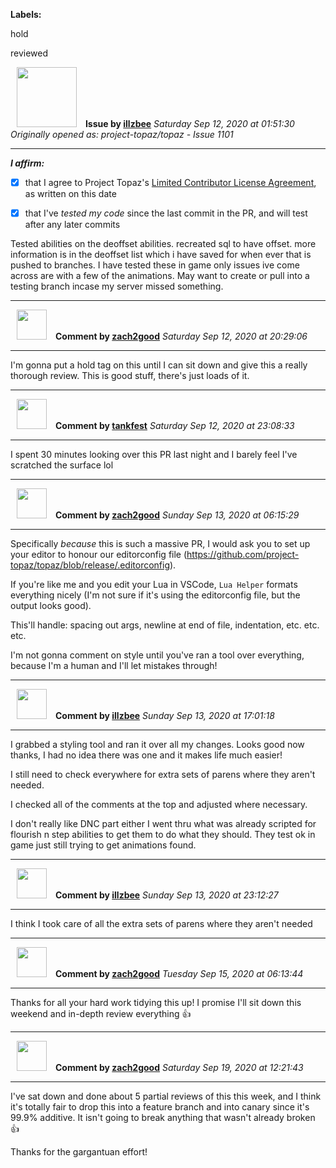 **Labels:**

hold

reviewed



<a href="https://github.com/illzbee"><img src="https://avatars3.githubusercontent.com/u/65986311?v=4" width="96" height="96" hspace="10"></img></a> **Issue by [illzbee](https://github.com/illzbee)**
_Saturday Sep 12, 2020 at 01:51:30_
_Originally opened as: project-topaz/topaz - Issue 1101_

----

<!-- place 'x' mark between square [] brackets to affirm: -->
**_I affirm:_**
- [x] that I agree to Project Topaz's [Limited Contributor License Agreement](http://project-topaz.com/blob/release/CONTRIBUTOR_AGREEMENT.md), as written on this date
- [x] that I've _tested my code_ since the last commit in the PR, and will test after any later commits

Tested abilities on the deoffset abilities. recreated sql to have offset. more information is in the deoffset list which i have saved for when ever that is pushed to branches. I have tested these in game only issues ive come across are with a few of the animations. May want to create or pull into a testing branch incase my server missed something.


----
<a href="https://github.com/zach2good"><img src="https://avatars3.githubusercontent.com/u/1389729?v=4" width="48" height="48" hspace="10"></img></a> **Comment by [zach2good](https://github.com/zach2good)**
_Saturday Sep 12, 2020 at 20:29:06_

----

I'm gonna put a hold tag on this until I can sit down and give this a really thorough review. This is good stuff, there's just loads of it. 


----
<a href="https://github.com/tankfest"><img src="https://avatars1.githubusercontent.com/u/37684138?v=4" width="48" height="48" hspace="10"></img></a> **Comment by [tankfest](https://github.com/tankfest)**
_Saturday Sep 12, 2020 at 23:08:33_

----

I spent 30 minutes looking over this PR last night and I barely feel I've scratched the surface lol


----
<a href="https://github.com/zach2good"><img src="https://avatars3.githubusercontent.com/u/1389729?v=4" width="48" height="48" hspace="10"></img></a> **Comment by [zach2good](https://github.com/zach2good)**
_Sunday Sep 13, 2020 at 06:15:29_

----

Specifically _because_ this is such a massive PR, I would ask you to set up your editor to honour our editorconfig file (https://github.com/project-topaz/topaz/blob/release/.editorconfig).

If you're like me and you edit your Lua in VSCode, `Lua Helper` formats everything nicely (I'm not sure if it's using the editorconfig file, but the output looks good).

This'll handle: spacing out args, newline at end of file, indentation, etc. etc. etc.

I'm not gonna comment on style until you've ran a tool over everything, because I'm a human and I'll let mistakes through!


----
<a href="https://github.com/illzbee"><img src="https://avatars3.githubusercontent.com/u/65986311?v=4" width="48" height="48" hspace="10"></img></a> **Comment by [illzbee](https://github.com/illzbee)**
_Sunday Sep 13, 2020 at 17:01:18_

----

I grabbed a styling tool and ran it over all my changes. Looks good now thanks, I had no idea there was one and it makes life much easier!

I still need to check everywhere for extra sets of parens where they aren't needed.

I checked all of the comments at the top and adjusted where necessary.

I don't really like DNC part either I went thru what was already scripted for flourish n step abilities to get them to do what they should. They test ok in game just still trying to get animations found.


----
<a href="https://github.com/illzbee"><img src="https://avatars3.githubusercontent.com/u/65986311?v=4" width="48" height="48" hspace="10"></img></a> **Comment by [illzbee](https://github.com/illzbee)**
_Sunday Sep 13, 2020 at 23:12:27_

----

I think I took care of all the extra sets of parens where they aren't needed


----
<a href="https://github.com/zach2good"><img src="https://avatars3.githubusercontent.com/u/1389729?v=4" width="48" height="48" hspace="10"></img></a> **Comment by [zach2good](https://github.com/zach2good)**
_Tuesday Sep 15, 2020 at 06:13:44_

----

Thanks for all your hard work tidying this up! I promise I'll sit down this weekend and in-depth review everything 👍 


----
<a href="https://github.com/zach2good"><img src="https://avatars3.githubusercontent.com/u/1389729?v=4" width="48" height="48" hspace="10"></img></a> **Comment by [zach2good](https://github.com/zach2good)**
_Saturday Sep 19, 2020 at 12:21:43_

----

I've sat down and done about 5 partial reviews of this this week, and I think it's totally fair to drop this into a feature branch and into canary since it's 99.9% additive. It isn't going to break anything that wasn't already broken 👍 

Thanks for the gargantuan effort!
